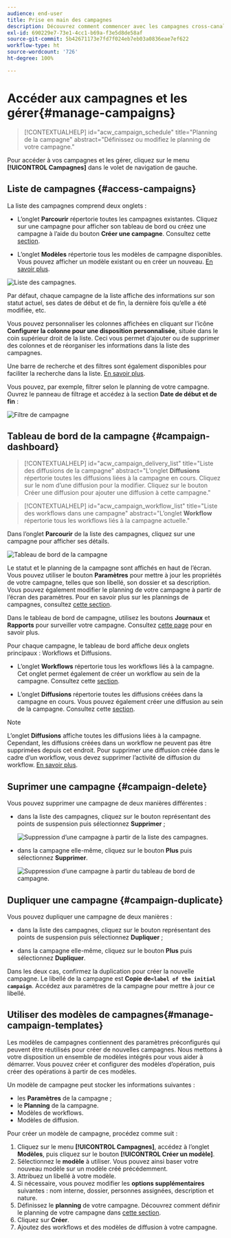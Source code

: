 ```yaml
---
audience: end-user
title: Prise en main des campagnes
description: Découvrez comment commencer avec les campagnes cross-canal.
exl-id: 690229e7-73e1-4cc1-b69a-f3e5d8de58af
source-git-commit: 5b42671173e7fd7f024eb7eb03a0836eae7ef622
workflow-type: ht
source-wordcount: '726'
ht-degree: 100%

---
```


# Accéder aux campagnes et les gérer{#manage-campaigns}

>[!CONTEXTUALHELP]
>id="acw_campaign_schedule"
>title="Planning de la campagne"
>abstract="Définissez ou modifiez le planning de votre campagne."

Pour accéder à vos campagnes et les gérer, cliquez sur le menu **[!UICONTROL Campagnes]** dans le volet de navigation de gauche.

## Liste de campagnes {#access-campaigns}

La liste des campagnes comprend deux onglets :

* L’onglet **Parcourir** répertorie toutes les campagnes existantes. Cliquez sur une campagne pour afficher son tableau de bord ou créez une campagne à l’aide du bouton **Créer une campagne**. Consultez cette [section](create-campaigns.md#create-campaigns).

* L’onglet **Modèles** répertorie tous les modèles de campagne disponibles. Vous pouvez afficher un modèle existant ou en créer un nouveau. [En savoir plus](#manage-campaign-templates).

![Liste des campagnes.](assets/campaign-list.png)

Par défaut, chaque campagne de la liste affiche des informations sur son statut actuel, ses dates de début et de fin, la dernière fois qu’elle a été modifiée, etc.

Vous pouvez personnaliser les colonnes affichées en cliquant sur l’icône **Configurer la colonne pour une disposition personnalisée**, située dans le coin supérieur droit de la liste. Ceci vous permet d’ajouter ou de supprimer des colonnes et de réorganiser les informations dans la liste des campagnes.

Une barre de recherche et des filtres sont également disponibles pour faciliter la recherche dans la liste. [En savoir plus](../get-started/user-interface.md#list-screens).

Vous pouvez, par exemple, filtrer selon le planning de votre campagne. Ouvrez le panneau de filtrage et accédez à la section **Date de début et de fin** :

![Filtre de campagne](assets/campaign-filter-on-dates.png)

## Tableau de bord de la campagne {#campaign-dashboard}

>[!CONTEXTUALHELP]
>id="acw_campaign_delivery_list"
>title="Liste des diffusions de la campagne"
>abstract="L’onglet **Diffusions** répertorie toutes les diffusions liées à la campagne en cours. Cliquez sur le nom d’une diffusion pour la modifier. Cliquez sur le bouton Créer une diffusion pour ajouter une diffusion à cette campagne."

>[!CONTEXTUALHELP]
>id="acw_campaign_workflow_list"
>title="Liste des workflows dans une campagne"
>abstract="L’onglet **Workflow** répertorie tous les workflows liés à la campagne actuelle."

Dans l’onglet **Parcourir** de la liste des campagnes, cliquez sur une campagne pour afficher ses détails.

![Tableau de bord de la campagne](assets/campaign-dashboard.png)

Le statut et le planning de la campagne sont affichés en haut de l’écran. Vous pouvez utiliser le bouton **Paramètres** pour mettre à jour les propriétés de votre campagne, telles que son libellé, son dossier et sa description. Vous pouvez également modifier le planning de votre campagne à partir de l’écran des paramètres. Pour en savoir plus sur les plannings de campagnes, consultez [cette section](create-campaigns.md#campaign-schedule).

Dans le tableau de bord de campagne, utilisez les boutons **Journaux** et **Rapports** pour surveiller votre campagne. Consultez [cette page](create-campaigns.md#create-campaigns) pour en savoir plus.

Pour chaque campagne, le tableau de bord affiche deux onglets principaux : Workflows et Diffusions.

* L’onglet **Workflows** répertorie tous les workflows liés à la campagne. Cet onglet permet également de créer un workflow au sein de la campagne. Consultez cette [section](create-campaigns.md#create-campaigns).

* L’onglet **Diffusions** répertorie toutes les diffusions créées dans la campagne en cours. Vous pouvez également créer une diffusion au sein de la campagne. Consultez cette [section](create-campaigns.md#create-campaigns).

>[!NOTE]
>
>L’onglet **Diffusions** affiche toutes les diffusions liées à la campagne. Cependant, les diffusions créées dans un workflow ne peuvent pas être supprimées depuis cet endroit. Pour supprimer une diffusion créée dans le cadre d’un workflow, vous devez supprimer l’activité de diffusion du workflow. [En savoir plus](../msg/gs-messages.md#delivery-delete).


## Suprimer une campagne {#campaign-delete}

Vous pouvez supprimer une campagne de deux manières différentes :

* dans la liste des campagnes, cliquez sur le bouton représentant des points de suspension puis sélectionnez **Supprimer** ;

  ![Suppression d’une campagne à partir de la liste des campagnes.](assets/delete-a-campaign-from-list.png)

* dans la campagne elle-même, cliquez sur le bouton **Plus** puis sélectionnez **Supprimer**.

  ![Suppression d’une campagne à partir du tableau de bord de campagne.](assets/delete-a-campaign-from-dashboard.png)


## Dupliquer une campagne {#campaign-duplicate}

Vous pouvez dupliquer une campagne de deux manières :

* dans la liste des campagnes, cliquez sur le bouton représentant des points de suspension puis sélectionnez **Dupliquer** ;

* dans la campagne elle-même, cliquez sur le bouton **Plus** puis sélectionnez **Dupliquer**.

Dans les deux cas, confirmez la duplication pour créer la nouvelle campagne. Le libellé de la campagne est **Copie de`<label of the initial campaign`**. Accédez aux paramètres de la campagne pour mettre à jour ce libellé.


## Utiliser des modèles de campagnes{#manage-campaign-templates}

Les modèles de campagnes contiennent des paramètres préconfigurés qui peuvent être réutilisés pour créer de nouvelles campagnes. Nous mettons à votre disposition un ensemble de modèles intégrés pour vous aider à démarrer. Vous pouvez créer et configurer des modèles d’opération, puis créer des opérations à partir de ces modèles.

Un modèle de campagne peut stocker les informations suivantes :

* les **Paramètres** de la campagne ;
* le **Planning** de la campagne.
* Modèles de workflows.
* Modèles de diffusion.

Pour créer un modèle de campagne, procédez comme suit :

1. Cliquez sur le menu **[!UICONTROL Campagnes]**, accédez à l’onglet **Modèles**, puis cliquez sur le bouton **[!UICONTROL Créer un modèle]**.
1. Sélectionnez le **modèle** à utiliser. Vous pouvez ainsi baser votre nouveau modèle sur un modèle créé précédemment.
1. Attribuez un libellé à votre modèle.
1. Si nécessaire, vous pouvez modifier les **options supplémentaires** suivantes : nom interne, dossier, personnes assignées, description et nature.
1. Définissez le **planning** de votre campagne. Découvrez comment définir le planning de votre campagne dans [cette section](create-campaigns.md#campaign-schedule).
1. Cliquez sur **Créer**.
1. Ajoutez des workflows et des modèles de diffusion à votre campagne.
